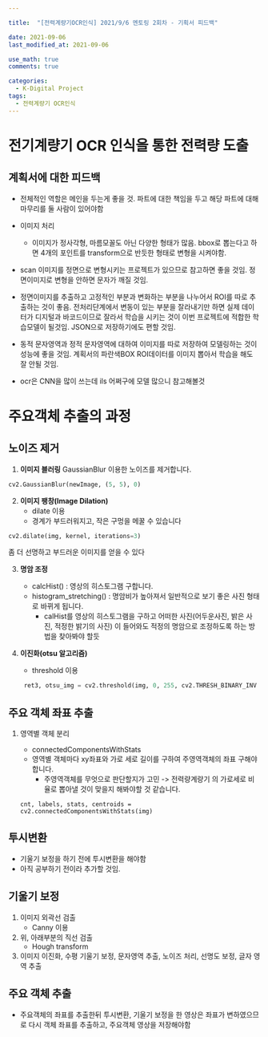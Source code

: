 ```yaml
---

title:  "[전력계량기OCR인식] 2021/9/6 멘토링 2회차 - 기획서 피드백"

date: 2021-09-06
last_modified_at: 2021-09-06

use_math: true
comments: true

categories:
  - K-Digital Project
tags:
  - 전력계량기 OCR인식
---
```




# 전기계량기 OCR 인식을 통한 전력량 도출



## 계획서에 대한 피드백

- 전체적인 역할은 메인을 두는게 좋을 것. 파트에 대한 책임을 두고 해당 파트에 대해 마무리를 둘 사람이 있어야함

- 이미지 처리 
  - 이미지가 정사각형, 마름모꼴도 아닌 다양한 형태가 많음. bbox로 뽑는다고 하면 4개의 포인트를 transform으로 반듯한 형태로 변형을 시켜야함.

 - scan 이미지를 정면으로 변형시키는 프로젝트가 있으므로 참고하면 좋을 것임. 정면이미지로 변형을 안하면 문자가 깨질 것임. 

- 정면이미지를 추출하고 고정적인 부분과 변화하는 부분을 나누어서 ROI를 따로 추출하는 것이 좋음. 전처리단계에서 변동이 있는 부분을 잘라내기만 하면 실제 데이터가 디지털과 바코드이므로 잘라서 학습을 시키는 것이 이번 프로젝트에 적합한 학습모델이 될것임. JSON으로 저장하기에도 편할 것임.

- 동적 문자영역과 정적 문자영역에 대하여 이미지를 따로 저장하여 모델링하는 것이 성능에 좋을 것임. 계획서의 파란색BOX ROI데이터를 이미지 뽑아서 학습을 해도 잘 안될 것임.


- ocr은 CNN을 많이 쓰는데 ils 어쩌구에 모델 많으니 참고해볼것 



# 주요객체 추출의 과정

## 노이즈 제거



1. **이미지 블러링**
   GaussianBlur 이용한 노이즈를 제거합니다.

```python
cv2.GaussianBlur(newImage, (5, 5), 0)
```



2. **이미지 팽창(Image Dilation)**
	- dilate 이용
	- 경계가 부드러워지고, 작은 구멍을 메꿀 수 있습니다

```python
cv2.dilate(img, kernel, iterations=3)
```

좀 더 선명하고 부드러운 이미지를 얻을 수 있다



3. **명암 조정**
   - calcHist() : 영상의 히스토그램 구합니다.
   - histogram_stretching() :  명암비가 높아져서 일반적으로 보기 좋은 사진 형태로 바뀌게 됩니다.
     - calHist를 영상의 히스토그램을 구하고 어떠한 사진(어두운사진, 밝은 사진, 적정한 밝기의 사진) 이 들어와도 적정의 명암으로 조정하도록 하는 방법을 찾아봐야 할듯




4. **이진화(otsu 알고리즘)**

   - threshold 이용

   ```python
    ret3, otsu_img = cv2.threshold(img, 0, 255, cv2.THRESH_BINARY_INV + cv2.THRESH_OTSU)
   ```

   

## 주요 객체 좌표 추출

1. 영역별 객체 분리

   - connectedComponentsWithStats
   - 영역별 객체마다 xy좌표와 가로 세로 길이를 구하여 주영역객체의 좌표 구해야합니다.
     - 주영역객체를 무엇으로 판단할지가 고민 -> 전력량계량기 의 가로세로 비율로 뽑아낼 것이 맞을지 해봐야할 것 같습니다.
   
   ```
   cnt, labels, stats, centroids = cv2.connectedComponentsWithStats(img)
   ```
   



## 투시변환

- 기울기 보정을 하기 전에 투시변환을 해야함
- 아직 공부하기 전이라 추가할 것임.





## 기울기 보정

1. 이미지 외곽선 검출
	- Canny 이용
2. 위, 아래부분의 직선 검출
	- Hough transform
3. 이미지 이진화, 수평 기울기 보정, 문자영역 추출, 노이즈 처리, 선명도 보정, 글자 영역 추출



## 주요 객체 추출

- 주요객체의 좌표를 추출한뒤 투시변환, 기울기 보정을 한 영상은 좌표가 변하였으므로 다시 객체 좌표를 추출하고, 주요객체 영상을 저장해야함
